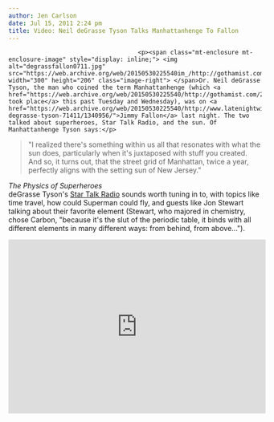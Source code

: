 ```yaml
---
author: Jen Carlson
date: Jul 15, 2011 2:24 pm
title: Video: Neil deGrasse Tyson Talks Manhattanhenge To Fallon
---
```


	
										<p><span class="mt-enclosure mt-enclosure-image" style="display: inline;"> <img alt="degrassfallon0711.jpg" src="https://web.archive.org/web/20150530225540im_/http://gothamist.com/attachments/arts_jen/degrassfallon0711.jpg" width="300" height="206" class="image-right"> </span>Dr. Neil deGrasse Tyson, the man who coined the term Manhattanhenge (which <a href="https://web.archive.org/web/20150530225540/http://gothamist.com/2011/07/14/photos_another_magical_manhattanhen.php">just took place</a> this past Tuesday and Wednesday), was on <a href="https://web.archive.org/web/20150530225540/http://www.latenightwithjimmyfallon.com/video/neil-degrasse-tyson-71411/1340956/">Jimmy Fallon</a> last night. The two talked about superheroes, Star Talk Radio, and the sun. Of Manhattanhenge Tyson says:</p>

<blockquote>&quot;I realized there&apos;s something within us all that resonates with what the sun does, particularly when it&apos;s juxtaposed with stuff you created. And so, it turns out, that the street grid of Manhattan, twice a year, perfectly aligns with the setting sun of New Jersey.&quot;</blockquote>

<p><em>The Physics of Superheroes</em> <br>
deGrasse Tyson&apos;s <a href="https://web.archive.org/web/20150530225540/http://startalkradio.net/">Star Talk Radio</a> sounds worth tuning in to, with topics like time travel, how could Superman could fly, and guests like Jon Stewart talking about their favorite element (Stewart, who majored in chemistry, chose Carbon, &quot;because it&apos;s the slut of the periodic table, it binds with all different elements in many different ways: from behind, from above...&quot;).</p>

<center><iframe id="NBC Video Widget" width="512" height="347" src="https://web.archive.org/web/20150530225540if_/http://www.nbc.com/assets/video/widget/widget.html?vid=1340956" frameborder="0"></iframe></center>					
										
									
				